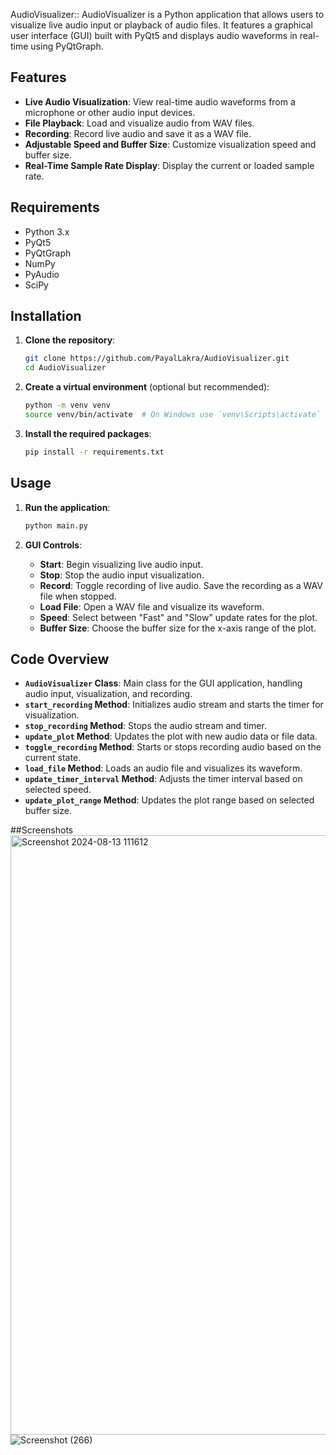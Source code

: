 AudioVisualizer:: AudioVisualizer is a Python application that allows users to visualize live audio input or playback of audio files. It features a graphical user interface (GUI) built with PyQt5 and displays audio waveforms in real-time using PyQtGraph.

## Features

- **Live Audio Visualization**: View real-time audio waveforms from a microphone or other audio input devices.
- **File Playback**: Load and visualize audio from WAV files.
- **Recording**: Record live audio and save it as a WAV file.
- **Adjustable Speed and Buffer Size**: Customize visualization speed and buffer size.
- **Real-Time Sample Rate Display**: Display the current or loaded sample rate.

## Requirements

- Python 3.x
- PyQt5
- PyQtGraph
- NumPy
- PyAudio
- SciPy

## Installation

1. **Clone the repository**:
    ```bash
    git clone https://github.com/PayalLakra/AudioVisualizer.git
    cd AudioVisualizer
    ```

2. **Create a virtual environment** (optional but recommended):
    ```bash
    python -m venv venv
    source venv/bin/activate  # On Windows use `venv\Scripts\activate`
    ```

3. **Install the required packages**:
    ```bash
    pip install -r requirements.txt
    ```

## Usage

1. **Run the application**:
    ```bash
    python main.py
    ```

2. **GUI Controls**:
    - **Start**: Begin visualizing live audio input.
    - **Stop**: Stop the audio input visualization.
    - **Record**: Toggle recording of live audio. Save the recording as a WAV file when stopped.
    - **Load File**: Open a WAV file and visualize its waveform.
    - **Speed**: Select between "Fast" and "Slow" update rates for the plot.
    - **Buffer Size**: Choose the buffer size for the x-axis range of the plot.

## Code Overview

- **`AudioVisualizer` Class**: Main class for the GUI application, handling audio input, visualization, and recording.
- **`start_recording` Method**: Initializes audio stream and starts the timer for visualization.
- **`stop_recording` Method**: Stops the audio stream and timer.
- **`update_plot` Method**: Updates the plot with new audio data or file data.
- **`toggle_recording` Method**: Starts or stops recording audio based on the current state.
- **`load_file` Method**: Loads an audio file and visualizes its waveform.
- **`update_timer_interval` Method**: Adjusts the timer interval based on selected speed.
- **`update_plot_range` Method**: Updates the plot range based on selected buffer size.

##Screenshots
<img width="959" alt="Screenshot 2024-08-13 111612" src="https://github.com/user-attachments/assets/cb68eed7-3bfc-4c21-a9b8-f4b424525d14">
![Screenshot (266)](https://github.com/user-attachments/assets/185d399c-6453-4f0f-b9d2-0ce102c05302)



